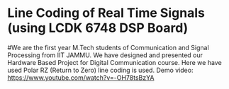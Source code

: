 # Line Coding of Real Time Signals (using LCDK 6748 DSP Board)


#We are the first year M.Tech students of Communication and Signal Processing from IIT JAMMU. We have designed and presented our Hardware Based Project for Digital Communication course.
Here we have used Polar RZ (Return to Zero) line coding is used.
Demo video: https://www.youtube.com/watch?v=-OH78tsBzYA

